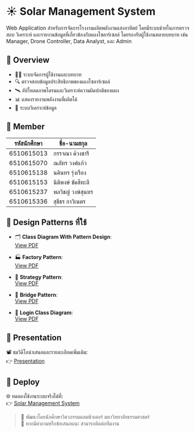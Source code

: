 # ☀️ Solar Management System

Web Application สำหรับการจัดการโรงงานผลิตพลังงานแสงอาทิตย์ โดยมีระบบช่วยในการตรวจสอบ วิเคราะห์ และรายงานข้อมูลที่เกี่ยวข้องกับแผงโซลาร์เซลล์ โดยรองรับผู้ใช้งานหลายบทบาท เช่น Manager, Drone Controller, Data Analyst, และ Admin


## 📌 Overview

- 🧑‍💼 ระบบจัดการผู้ใช้งานและบทบาท
- 🔍 ตรวจสอบข้อมูลประสิทธิภาพของแผงโซลาร์เซลล์
- 🛰️ อัปโหลดภาพโดรนและวิเคราะห์ความผิดปกติของแผง
- 📊 แสดงรายงานพลังงานที่ผลิตได้
- 🧠 ระบบวิเคราะห์ข้อมูล


## 👥 Member

| รหัสนักศึกษา | ชื่อ-นามสกุล             |
|--------------|-------------------------|
| 6510615013   | กรรจณา ด้วงชารี          |
| 6510615070   | ณภัทร วงศ์แก้ว           |
| 6510615138   | นคินทร รุ่งเรือง          |
| 6510615153   | นิติพงษ์ ขัดสีทะลี         |
| 6510615237   | พลวิชญ์ วงษ์สุนทร         |
| 6510615336   | สุธีธร กาวิเนตร           |


## 🧠 Design Patterns ที่ใช้

- 🗂️ **Class Diagram With Pattern Design**:  
  [View PDF](/classdiagram/class_diagram_with_pattern_design.pdf)
  
- 🏭 **Factory Pattern**:  
  [View PDF](/classdiagram/Factory_pattern_diagram.pdf)

- 🧠 **Strategy Pattern**:  
  [View PDF](/classdiagram/strategy_pattern_diagram.pdf)

- 🌉 **Bridge Pattern**:  
  [View PDF](/classdiagram/bridge_pattern_diagram.pdf)

- 🔐 **Login Class Diagram**:  
  [View PDF](/classdiagram/Login_class_diagram.pdf)


## 🎥 Presentation

📽️ ชมวิดีโอนำเสนอและรายละเอียดเพิ่มเติม:  
👉 [Presentation](https://www.canva.com/design/DAGltSlcIxk/pTgOL_5q7CbsR-0-Cj5IWQ/edit?utm_content=DAGltSlcIxk&utm_campaign=designshare&utm_medium=link2&utm_source=sharebutton)

## 🚀 Deploy

🌐 ทดลองใช้งานระบบจริงได้ที่:  
👉 [Solar Management System](https://nitipong.pythonanywhere.com/)


> 🚀 พัฒนาโดยนักศึกษาวิศวกรรมคอมพิวเตอร์ มหาวิทยาลัยธรรมศาสตร์  
> 💬 หากมีคำถามหรือข้อเสนอแนะ สามารถติดต่อทีมงาน

